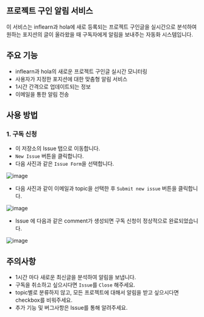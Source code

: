 ## 프로젝트 구인 알림 서비스

이 서비스는 inflearn과 hola에 새로 등록되는 프로젝트 구인글을 실시간으로 분석하여 원하는 포지션의 글이 올라왔을 때 구독자에게 알림을 보내주는 자동화 시스템입니다.

## 주요 기능
- inflearn과 hola의 새로운 프로젝트 구인글 실시간 모니터링
- 사용자가 지정한 포지션에 대한 맞춤형 알림 서비스
- 1시간 간격으로 업데이트되는 정보
- 이메일을 통한 알림 전송

## 사용 방법
### 1. 구독 신청
- 이 저장소의 Issue 탭으로 이동합니다.
- `New Issue` 버튼을 클릭합니다.
- 다음 사진과 같은 `Issue Form`을 선택합니다.

![image](https://github.com/user-attachments/assets/0866f4e3-98a6-4fcf-9da5-5bbf4534abdf)

- 다음 사진과 같이 이메일과 topic을 선택한 후 `Submit new issue` 버튼을 클릭합니다.

![image](https://github.com/user-attachments/assets/4716f113-289a-4603-a912-81a3baeeea99)

- Issue 에 다음과 같은 comment가 생성되면 구독 신청이 정상적으로 완료되었습니다.

![image](https://github.com/user-attachments/assets/59e1e6d5-418e-4b21-96f0-873973cafa30)


## 주의사항

- 1시간 마다 새로운 최신글을 분석하여 알림을 보냅니다.
- 구독을 취소하고 싶으시다면 `Issue`를 `Close` 해주세요.
- topic별로 분류하지 않고, 모든 프로젝트에 대해서 알림을 받고 싶으시다면 checkbox를 비워주세요.
- 추가 기능 및 버그사항은 Issue를 통해 알려주세요.
